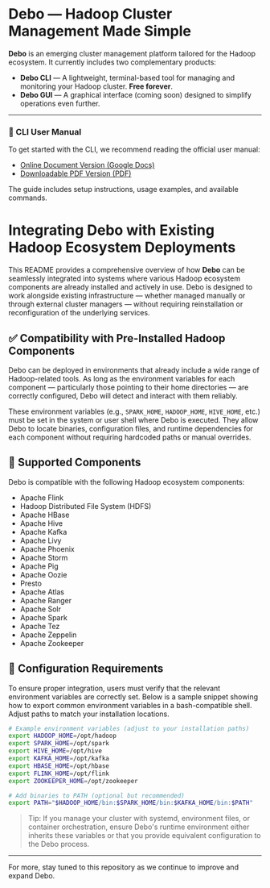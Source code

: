 # Debo — Hadoop Cluster Management Made Simple

**Debo** is an emerging cluster management platform tailored for the Hadoop ecosystem. It currently includes two complementary products:

- **Debo CLI** — A lightweight, terminal-based tool for managing and monitoring your Hadoop cluster. **Free forever**.
- **Debo GUI** — A graphical interface (coming soon) designed to simplify operations even further.

---

### 📘 CLI User Manual

To get started with the CLI, we recommend reading the official user manual:

- [Online Document Version (Google Docs)](https://docs.google.com/document/d/1f6aAdDYIo8IV4-KOuE9T5wYHQrArYjkqLgzj4ATo9Tg/edit?tab=t.0)
- [Downloadable PDF Version (PDF)](https://drive.google.com/file/d/1c8SzU6iZ3oulhuR5pnM5Kb-Toi0KhXSx/view)

The guide includes setup instructions, usage examples, and available commands.

# Integrating Debo with Existing Hadoop Ecosystem Deployments

This README provides a comprehensive overview of how **Debo** can be seamlessly integrated into systems where various Hadoop ecosystem components are already installed and actively in use. Debo is designed to work alongside existing infrastructure — whether managed manually or through external cluster managers — without requiring reinstallation or reconfiguration of the underlying services.

## ✅ Compatibility with Pre-Installed Hadoop Components

Debo can be deployed in environments that already include a wide range of Hadoop-related tools. As long as the environment variables for each component — particularly those pointing to their home directories — are correctly configured, Debo will detect and interact with them reliably.

These environment variables (e.g., `SPARK_HOME`, `HADOOP_HOME`, `HIVE_HOME`, etc.) must be set in the system or user shell where Debo is executed. They allow Debo to locate binaries, configuration files, and runtime dependencies for each component without requiring hardcoded paths or manual overrides.

## 🧩 Supported Components

Debo is compatible with the following Hadoop ecosystem components:

* Apache Flink
* Hadoop Distributed File System (HDFS)
* Apache HBase
* Apache Hive
* Apache Kafka
* Apache Livy
* Apache Phoenix
* Apache Storm
* Apache Pig
* Apache Oozie
* Presto
* Apache Atlas
* Apache Ranger
* Apache Solr
* Apache Spark
* Apache Tez
* Apache Zeppelin
* Apache Zookeeper

## 🔧 Configuration Requirements

To ensure proper integration, users must verify that the relevant environment variables are correctly set. Below is a sample snippet showing how to export common environment variables in a bash-compatible shell. Adjust paths to match your installation locations.

```bash
# Example environment variables (adjust to your installation paths)
export HADOOP_HOME=/opt/hadoop
export SPARK_HOME=/opt/spark
export HIVE_HOME=/opt/hive
export KAFKA_HOME=/opt/kafka
export HBASE_HOME=/opt/hbase
export FLINK_HOME=/opt/flink
export ZOOKEEPER_HOME=/opt/zookeeper

# Add binaries to PATH (optional but recommended)
export PATH="$HADOOP_HOME/bin:$SPARK_HOME/bin:$KAFKA_HOME/bin:$PATH"
```

> Tip: If you manage your cluster with systemd, environment files, or container orchestration, ensure Debo's runtime environment either inherits these variables or that you provide equivalent configuration to the Debo process.

---

For more, stay tuned to this repository as we continue to improve and expand Debo.

